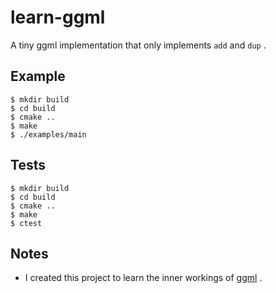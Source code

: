 # learn-ggml
A tiny ggml implementation that only implements `add` and `dup` .

## Example
```
$ mkdir build
$ cd build
$ cmake ..
$ make
$ ./examples/main
```

## Tests
```
$ mkdir build
$ cd build
$ cmake ..
$ make
$ ctest
```

## Notes
- I created this project to learn the inner workings of [ggml](https://github.com/ggerganov/ggml) .

